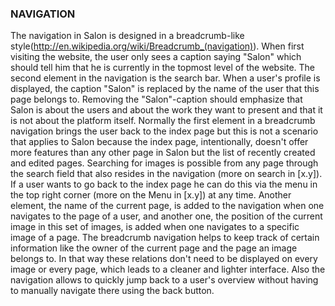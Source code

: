 ### NAVIGATION
The navigation in Salon is designed in a breadcrumb-like style(http://en.wikipedia.org/wiki/Breadcrumb_(navigation)). When first visiting the website, the user only sees a caption saying "Salon" which should tell him that he is currently in the topmost level of the website. The second element in the navigation is the search bar. When a user's profile is displayed, the caption "Salon" is replaced by the name of the user that this page belongs to. Removing the "Salon"-caption should emphasize that Salon is about the users and about the work they want to present and that it is not about the platform itself. Normally the first element in a breadcrumb navigation brings the user back to the index page but this is not a scenario that applies to Salon because the index page, intentionally, doesn't offer more features than any other page in Salon but the list of recently created and edited pages. Searching for images is possible from any page through the search field that also resides in the navigation (more on search in [x.y]). If a user wants to go back to the index page he can do this via the menu in the top right corner (more on the Menu in [x.y]) at any time.
Another element, the name of the current page, is added to the navigation when one navigates to the page of a user, and another one, the position of the current image in this set of images, is added when one navigates to a specific image of a page. The breadcrumb navigation helps to keep track of certain information like the owner of the current page and the page an image belongs to. In that way these relations don't need to be displayed on every image or every page, which leads to a cleaner and lighter interface. Also the navigation allows to quickly jump back to a user's overview without having to manually navigate there using the back button.
